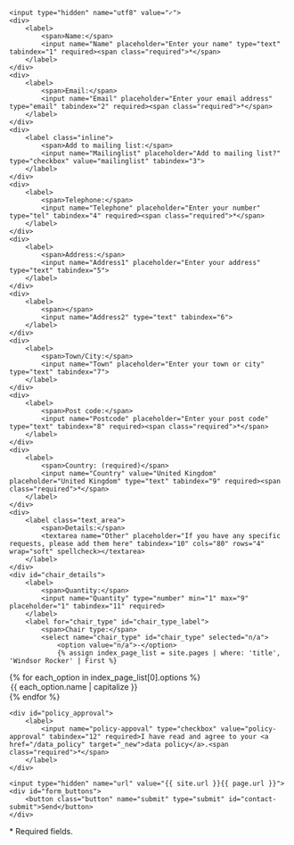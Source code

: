 <form accept-charset="UTF-8" action="https://formkeep.com/f/6e347dc423ac" method="POST">

    <input type="hidden" name="utf8" value="✓">
    <div>
        <label>
            <span>Name:</span>
            <input name="Name" placeholder="Enter your name" type="text" tabindex="1" required><span class="required">*</span>
        </label>
    </div>
    <div>
        <label>
            <span>Email:</span>
            <input name="Email" placeholder="Enter your email address" type="email" tabindex="2" required><span class="required">*</span>
        </label>
    </div>
    <div>
        <label class="inline">
            <span>Add to mailing list:</span>
            <input name="Mailinglist" placeholder="Add to mailing list?" type="checkbox" value="mailinglist" tabindex="3">
        </label>
    </div>
    <div>
        <label>
            <span>Telephone:</span>
            <input name="Telephone" placeholder="Enter your number" type="tel" tabindex="4" required><span class="required">*</span>
        </label>
    </div>
    <div>
        <label>
            <span>Address:</span>
            <input name="Address1" placeholder="Enter your address" type="text" tabindex="5">
        </label>
    </div>
    <div>
        <label>
            <span></span>
            <input name="Address2" type="text" tabindex="6">
        </label>
    </div>
    <div>
        <label>
            <span>Town/City:</span>
            <input name="Town" placeholder="Enter your town or city" type="text" tabindex="7">
        </label>
    </div>
    <div>
        <label>
            <span>Post code:</span>
            <input name="Postcode" placeholder="Enter your post code" type="text" tabindex="8" required><span class="required">*</span>
        </label>
    </div>
    <div>
        <label>
            <span>Country: (required)</span>
            <input name="Country" value="United Kingdom" placeholder="United Kingdom" type="text" tabindex="9" required><span class="required">*</span>
        </label>
    </div>
    <div>
        <label class="text_area">
            <span>Details:</span>
            <textarea name="Other" placeholder="If you have any specific requests, please add them here" tabindex="10" cols="80" rows="4" wrap="soft" spellcheck></textarea>
        </label>
    </div>
    <div id="chair_details">
        <label>
            <span>Quantity:</span>
            <input name="Quantity" type="number" min="1" max="9" placeholder="1" tabindex="11" required>
        </label>
        <label for="chair_type" id="chair_type_label">
            <span>Chair type:</span>
            <select name="chair_type" id="chair_type" selected="n/a">
                <option value="n/a">-</option>
                {% assign index_page_list = site.pages | where: 'title', 'Windsor Rocker' | First %}
{% for each_option in index_page_list[0].options %}<option value="{{ each_option.name}}">{{ each_option.name | capitalize }}</option>{% endfor %}
            </select>
        </label>
    </div>
    
    <div id="policy_approval">
        <label>
            <input name="policy-appoval" type="checkbox" value="policy-approval" tabindex="12" required>I have read and agree to your <a href="/data_policy" target="_new">data policy</a>.<span class="required">*</span>
        </label>
    </div>

    <input type="hidden" name="url" value="{{ site.url }}{{ page.url }}">
    <div id="form_buttons">
        <button class="button" name="submit" type="submit" id="contact-submit">Send</button>
    </div>

</form>

<span class="required">*</span> Required fields.
